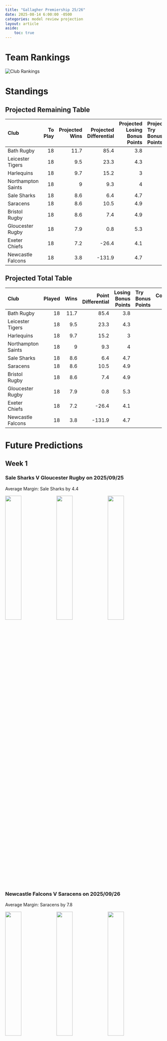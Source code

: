 ```yaml
---  
title: "Gallagher Premiership 25/26"  
date: 2025-08-14 6:00:00 -0500  
categories: model review projection  
layout: article  
aside:  
    toc: true  
---
```

# Team Rankings


![Club Rankings](plots/rankings_Gallagher_Premiership_2526.png)
# Standings

## Projected Remaining Table


| Club               |   To Play |   Projected Wins |   Projected Differential |   Projected Losing Bonus Points | Projected Try Bonus Points   |   Projected Competition Points |
|:-------------------|----------:|-----------------:|-------------------------:|--------------------------------:|:-----------------------------|-------------------------------:|
| Bath Rugby         |        18 |             11.7 |                     85.4 |                             3.8 |                              |                           51.8 |
| Leicester Tigers   |        18 |              9.5 |                     23.3 |                             4.3 |                              |                           45.3 |
| Harlequins         |        18 |              9.7 |                     15.2 |                             3   |                              |                           44   |
| Northampton Saints |        18 |              9   |                      9.3 |                             4   |                              |                           42.6 |
| Sale Sharks        |        18 |              8.6 |                      6.4 |                             4.7 |                              |                           41.5 |
| Saracens           |        18 |              8.6 |                     10.5 |                             4.9 |                              |                           41.1 |
| Bristol Rugby      |        18 |              8.6 |                      7.4 |                             4.9 |                              |                           40.9 |
| Gloucester Rugby   |        18 |              7.9 |                      0.8 |                             5.3 |                              |                           39.5 |
| Exeter Chiefs      |        18 |              7.2 |                    -26.4 |                             4.1 |                              |                           35.3 |
| Newcastle Falcons  |        18 |              3.8 |                   -131.9 |                             4.7 |                              |                           21.7 |



## Projected Total Table


| Club               |   Played |   Wins |   Point Differential |   Losing Bonus Points | Try Bonus Points   |   Competition Points |
|:-------------------|---------:|-------:|---------------------:|----------------------:|:-------------------|---------------------:|
| Bath Rugby         |       18 |   11.7 |                 85.4 |                   3.8 |                    |                 51.8 |
| Leicester Tigers   |       18 |    9.5 |                 23.3 |                   4.3 |                    |                 45.3 |
| Harlequins         |       18 |    9.7 |                 15.2 |                   3   |                    |                 44   |
| Northampton Saints |       18 |    9   |                  9.3 |                   4   |                    |                 42.6 |
| Sale Sharks        |       18 |    8.6 |                  6.4 |                   4.7 |                    |                 41.5 |
| Saracens           |       18 |    8.6 |                 10.5 |                   4.9 |                    |                 41.1 |
| Bristol Rugby      |       18 |    8.6 |                  7.4 |                   4.9 |                    |                 40.9 |
| Gloucester Rugby   |       18 |    7.9 |                  0.8 |                   5.3 |                    |                 39.5 |
| Exeter Chiefs      |       18 |    7.2 |                -26.4 |                   4.1 |                    |                 35.3 |
| Newcastle Falcons  |       18 |    3.8 |               -131.9 |                   4.7 |                    |                 21.7 |



# Future Predictions

## Week 1

### Sale Sharks V Gloucester Rugby on 2025/09/25


Average Margin: Sale Sharks by 4.4

<p float="left">
<img src="plots\2025-09-25-SaleSharks_V_GloucesterRugby_performances.png" width="32%" />
<img src="plots\2025-09-25-SaleSharks_V_GloucesterRugby_resultbar.png" width="32%" />
<img src="plots\2025-09-25-SaleSharks_V_GloucesterRugby_spreads.png" width="32%" />
</p>

### Newcastle Falcons V Saracens on 2025/09/26


Average Margin: Saracens by 7.8

<p float="left">
<img src="plots\2025-09-26-NewcastleFalcons_V_Saracens_performances.png" width="32%" />
<img src="plots\2025-09-26-NewcastleFalcons_V_Saracens_resultbar.png" width="32%" />
<img src="plots\2025-09-26-NewcastleFalcons_V_Saracens_spreads.png" width="32%" />
</p>

### Harlequins V Bath Rugby on 2025/09/26


Average Margin: Harlequins by 1.1

<p float="left">
<img src="plots\2025-09-26-Harlequins_V_BathRugby_performances.png" width="32%" />
<img src="plots\2025-09-26-Harlequins_V_BathRugby_resultbar.png" width="32%" />
<img src="plots\2025-09-26-Harlequins_V_BathRugby_spreads.png" width="32%" />
</p>

### Northampton Saints V Exeter Chiefs on 2025/09/28


Average Margin: Northampton Saints by 4.6

<p float="left">
<img src="plots\2025-09-28-NorthamptonSaints_V_ExeterChiefs_performances.png" width="32%" />
<img src="plots\2025-09-28-NorthamptonSaints_V_ExeterChiefs_resultbar.png" width="32%" />
<img src="plots\2025-09-28-NorthamptonSaints_V_ExeterChiefs_spreads.png" width="32%" />
</p>

### Bristol Rugby V Leicester Tigers on 2025/09/28


Average Margin: Leicester Tigers by 2.8

<p float="left">
<img src="plots\2025-09-28-BristolRugby_V_LeicesterTigers_performances.png" width="32%" />
<img src="plots\2025-09-28-BristolRugby_V_LeicesterTigers_resultbar.png" width="32%" />
<img src="plots\2025-09-28-BristolRugby_V_LeicesterTigers_spreads.png" width="32%" />
</p>

## Week 2

### Bath Rugby V Sale Sharks on 2025/10/03


Average Margin: Bath Rugby by 8.7

<p float="left">
<img src="plots\2025-10-03-BathRugby_V_SaleSharks_performances.png" width="32%" />
<img src="plots\2025-10-03-BathRugby_V_SaleSharks_resultbar.png" width="32%" />
<img src="plots\2025-10-03-BathRugby_V_SaleSharks_spreads.png" width="32%" />
</p>

### Leicester Tigers V Harlequins on 2025/10/04


Average Margin: Leicester Tigers by 7.0

<p float="left">
<img src="plots\2025-10-04-LeicesterTigers_V_Harlequins_performances.png" width="32%" />
<img src="plots\2025-10-04-LeicesterTigers_V_Harlequins_resultbar.png" width="32%" />
<img src="plots\2025-10-04-LeicesterTigers_V_Harlequins_spreads.png" width="32%" />
</p>

### Saracens V Bristol Rugby on 2025/10/04


Average Margin: Bristol Rugby by 3.0

<p float="left">
<img src="plots\2025-10-04-Saracens_V_BristolRugby_performances.png" width="32%" />
<img src="plots\2025-10-04-Saracens_V_BristolRugby_resultbar.png" width="32%" />
<img src="plots\2025-10-04-Saracens_V_BristolRugby_spreads.png" width="32%" />
</p>

### Exeter Chiefs V Newcastle Falcons on 2025/10/04


Average Margin: Exeter Chiefs by 5.4

<p float="left">
<img src="plots\2025-10-04-ExeterChiefs_V_NewcastleFalcons_performances.png" width="32%" />
<img src="plots\2025-10-04-ExeterChiefs_V_NewcastleFalcons_resultbar.png" width="32%" />
<img src="plots\2025-10-04-ExeterChiefs_V_NewcastleFalcons_spreads.png" width="32%" />
</p>

### Gloucester Rugby V Northampton Saints on 2025/10/05


Average Margin: Gloucester Rugby by 3.3

<p float="left">
<img src="plots\2025-10-05-GloucesterRugby_V_NorthamptonSaints_performances.png" width="32%" />
<img src="plots\2025-10-05-GloucesterRugby_V_NorthamptonSaints_resultbar.png" width="32%" />
<img src="plots\2025-10-05-GloucesterRugby_V_NorthamptonSaints_spreads.png" width="32%" />
</p>

## Week 3

### Sale Sharks V Newcastle Falcons on 2025/10/10


Average Margin: Sale Sharks by 11.1

<p float="left">
<img src="plots\2025-10-10-SaleSharks_V_NewcastleFalcons_performances.png" width="32%" />
<img src="plots\2025-10-10-SaleSharks_V_NewcastleFalcons_resultbar.png" width="32%" />
<img src="plots\2025-10-10-SaleSharks_V_NewcastleFalcons_spreads.png" width="32%" />
</p>

### Bristol Rugby V Exeter Chiefs on 2025/10/11


Average Margin: Bristol Rugby by 10.2

<p float="left">
<img src="plots\2025-10-11-BristolRugby_V_ExeterChiefs_performances.png" width="32%" />
<img src="plots\2025-10-11-BristolRugby_V_ExeterChiefs_resultbar.png" width="32%" />
<img src="plots\2025-10-11-BristolRugby_V_ExeterChiefs_spreads.png" width="32%" />
</p>

### Northampton Saints V Leicester Tigers on 2025/10/11


Average Margin: Northampton Saints by 0.4

<p float="left">
<img src="plots\2025-10-11-NorthamptonSaints_V_LeicesterTigers_performances.png" width="32%" />
<img src="plots\2025-10-11-NorthamptonSaints_V_LeicesterTigers_resultbar.png" width="32%" />
<img src="plots\2025-10-11-NorthamptonSaints_V_LeicesterTigers_spreads.png" width="32%" />
</p>

### Bath Rugby V Gloucester Rugby on 2025/10/11


Average Margin: Bath Rugby by 5.0

<p float="left">
<img src="plots\2025-10-11-BathRugby_V_GloucesterRugby_performances.png" width="32%" />
<img src="plots\2025-10-11-BathRugby_V_GloucesterRugby_resultbar.png" width="32%" />
<img src="plots\2025-10-11-BathRugby_V_GloucesterRugby_spreads.png" width="32%" />
</p>

### Harlequins V Saracens on 2025/10/12


Average Margin: Harlequins by 2.1

<p float="left">
<img src="plots\2025-10-12-Harlequins_V_Saracens_performances.png" width="32%" />
<img src="plots\2025-10-12-Harlequins_V_Saracens_resultbar.png" width="32%" />
<img src="plots\2025-10-12-Harlequins_V_Saracens_spreads.png" width="32%" />
</p>

## Week 4

### Newcastle Falcons V Northampton Saints on 2025/10/17


Average Margin: Northampton Saints by 1.5

<p float="left">
<img src="plots\2025-10-17-NewcastleFalcons_V_NorthamptonSaints_performances.png" width="32%" />
<img src="plots\2025-10-17-NewcastleFalcons_V_NorthamptonSaints_resultbar.png" width="32%" />
<img src="plots\2025-10-17-NewcastleFalcons_V_NorthamptonSaints_spreads.png" width="32%" />
</p>

### Gloucester Rugby V Bristol Rugby on 2025/10/17


Average Margin: Gloucester Rugby by 3.2

<p float="left">
<img src="plots\2025-10-17-GloucesterRugby_V_BristolRugby_performances.png" width="32%" />
<img src="plots\2025-10-17-GloucesterRugby_V_BristolRugby_resultbar.png" width="32%" />
<img src="plots\2025-10-17-GloucesterRugby_V_BristolRugby_spreads.png" width="32%" />
</p>

### Saracens V Sale Sharks on 2025/10/18


Average Margin: Saracens by 4.9

<p float="left">
<img src="plots\2025-10-18-Saracens_V_SaleSharks_performances.png" width="32%" />
<img src="plots\2025-10-18-Saracens_V_SaleSharks_resultbar.png" width="32%" />
<img src="plots\2025-10-18-Saracens_V_SaleSharks_spreads.png" width="32%" />
</p>

### Leicester Tigers V Bath Rugby on 2025/10/18


Average Margin: Leicester Tigers by 3.7

<p float="left">
<img src="plots\2025-10-18-LeicesterTigers_V_BathRugby_performances.png" width="32%" />
<img src="plots\2025-10-18-LeicesterTigers_V_BathRugby_resultbar.png" width="32%" />
<img src="plots\2025-10-18-LeicesterTigers_V_BathRugby_spreads.png" width="32%" />
</p>

### Exeter Chiefs V Harlequins on 2025/10/19


Average Margin: Harlequins by 2.1

<p float="left">
<img src="plots\2025-10-19-ExeterChiefs_V_Harlequins_performances.png" width="32%" />
<img src="plots\2025-10-19-ExeterChiefs_V_Harlequins_resultbar.png" width="32%" />
<img src="plots\2025-10-19-ExeterChiefs_V_Harlequins_spreads.png" width="32%" />
</p>

## Week 5

### Northampton Saints V Saracens on 2025/10/24


Average Margin: Northampton Saints by 0.4

<p float="left">
<img src="plots\2025-10-24-NorthamptonSaints_V_Saracens_performances.png" width="32%" />
<img src="plots\2025-10-24-NorthamptonSaints_V_Saracens_resultbar.png" width="32%" />
<img src="plots\2025-10-24-NorthamptonSaints_V_Saracens_spreads.png" width="32%" />
</p>

### Bath Rugby V Bristol Rugby on 2025/10/25


Average Margin: Bath Rugby by 8.4

<p float="left">
<img src="plots\2025-10-25-BathRugby_V_BristolRugby_performances.png" width="32%" />
<img src="plots\2025-10-25-BathRugby_V_BristolRugby_resultbar.png" width="32%" />
<img src="plots\2025-10-25-BathRugby_V_BristolRugby_spreads.png" width="32%" />
</p>

### Harlequins V Newcastle Falcons on 2025/10/25


Average Margin: Harlequins by 17.0

<p float="left">
<img src="plots\2025-10-25-Harlequins_V_NewcastleFalcons_performances.png" width="32%" />
<img src="plots\2025-10-25-Harlequins_V_NewcastleFalcons_resultbar.png" width="32%" />
<img src="plots\2025-10-25-Harlequins_V_NewcastleFalcons_spreads.png" width="32%" />
</p>

### Exeter Chiefs V Gloucester Rugby on 2025/10/25


Average Margin: Exeter Chiefs by 3.7

<p float="left">
<img src="plots\2025-10-25-ExeterChiefs_V_GloucesterRugby_performances.png" width="32%" />
<img src="plots\2025-10-25-ExeterChiefs_V_GloucesterRugby_resultbar.png" width="32%" />
<img src="plots\2025-10-25-ExeterChiefs_V_GloucesterRugby_spreads.png" width="32%" />
</p>

### Leicester Tigers V Sale Sharks on 2025/10/25


Average Margin: Leicester Tigers by 5.5

<p float="left">
<img src="plots\2025-10-25-LeicesterTigers_V_SaleSharks_performances.png" width="32%" />
<img src="plots\2025-10-25-LeicesterTigers_V_SaleSharks_resultbar.png" width="32%" />
<img src="plots\2025-10-25-LeicesterTigers_V_SaleSharks_spreads.png" width="32%" />
</p>

## Week 6

### Newcastle Falcons V Leicester Tigers on 2025/11/28


Average Margin: Leicester Tigers by 2.6

<p float="left">
<img src="plots\2025-11-28-NewcastleFalcons_V_LeicesterTigers_performances.png" width="32%" />
<img src="plots\2025-11-28-NewcastleFalcons_V_LeicesterTigers_resultbar.png" width="32%" />
<img src="plots\2025-11-28-NewcastleFalcons_V_LeicesterTigers_spreads.png" width="32%" />
</p>

### Sale Sharks V Exeter Chiefs on 2025/11/28


Average Margin: Sale Sharks by 0.3

<p float="left">
<img src="plots\2025-11-28-SaleSharks_V_ExeterChiefs_performances.png" width="32%" />
<img src="plots\2025-11-28-SaleSharks_V_ExeterChiefs_resultbar.png" width="32%" />
<img src="plots\2025-11-28-SaleSharks_V_ExeterChiefs_spreads.png" width="32%" />
</p>

### Gloucester Rugby V Harlequins on 2025/11/29


Average Margin: Gloucester Rugby by 6.7

<p float="left">
<img src="plots\2025-11-29-GloucesterRugby_V_Harlequins_performances.png" width="32%" />
<img src="plots\2025-11-29-GloucesterRugby_V_Harlequins_resultbar.png" width="32%" />
<img src="plots\2025-11-29-GloucesterRugby_V_Harlequins_spreads.png" width="32%" />
</p>

### Bristol Rugby V Northampton Saints on 2025/11/29


Average Margin: Bristol Rugby by 11.2

<p float="left">
<img src="plots\2025-11-29-BristolRugby_V_NorthamptonSaints_performances.png" width="32%" />
<img src="plots\2025-11-29-BristolRugby_V_NorthamptonSaints_resultbar.png" width="32%" />
<img src="plots\2025-11-29-BristolRugby_V_NorthamptonSaints_spreads.png" width="32%" />
</p>

### Saracens V Bath Rugby on 2025/11/30


Average Margin: Saracens by 2.4

<p float="left">
<img src="plots\2025-11-30-Saracens_V_BathRugby_performances.png" width="32%" />
<img src="plots\2025-11-30-Saracens_V_BathRugby_resultbar.png" width="32%" />
<img src="plots\2025-11-30-Saracens_V_BathRugby_spreads.png" width="32%" />
</p>

## Week 7

### Leicester Tigers V Gloucester Rugby on 2025/12/19


Average Margin: Leicester Tigers by 2.6

<p float="left">
<img src="plots\2025-12-19-LeicesterTigers_V_GloucesterRugby_performances.png" width="32%" />
<img src="plots\2025-12-19-LeicesterTigers_V_GloucesterRugby_resultbar.png" width="32%" />
<img src="plots\2025-12-19-LeicesterTigers_V_GloucesterRugby_spreads.png" width="32%" />
</p>

### Harlequins V Bristol Rugby on 2025/12/20


Average Margin: Harlequins by 2.5

<p float="left">
<img src="plots\2025-12-20-Harlequins_V_BristolRugby_performances.png" width="32%" />
<img src="plots\2025-12-20-Harlequins_V_BristolRugby_resultbar.png" width="32%" />
<img src="plots\2025-12-20-Harlequins_V_BristolRugby_spreads.png" width="32%" />
</p>

### Northampton Saints V Sale Sharks on 2025/12/20


Average Margin: Northampton Saints by 5.7

<p float="left">
<img src="plots\2025-12-20-NorthamptonSaints_V_SaleSharks_performances.png" width="32%" />
<img src="plots\2025-12-20-NorthamptonSaints_V_SaleSharks_resultbar.png" width="32%" />
<img src="plots\2025-12-20-NorthamptonSaints_V_SaleSharks_spreads.png" width="32%" />
</p>

### Saracens V Exeter Chiefs on 2025/12/20


Average Margin: Saracens by 10.3

<p float="left">
<img src="plots\2025-12-20-Saracens_V_ExeterChiefs_performances.png" width="32%" />
<img src="plots\2025-12-20-Saracens_V_ExeterChiefs_resultbar.png" width="32%" />
<img src="plots\2025-12-20-Saracens_V_ExeterChiefs_spreads.png" width="32%" />
</p>

### Newcastle Falcons V Bath Rugby on 2025/12/21


Average Margin: Bath Rugby by 5.6

<p float="left">
<img src="plots\2025-12-21-NewcastleFalcons_V_BathRugby_performances.png" width="32%" />
<img src="plots\2025-12-21-NewcastleFalcons_V_BathRugby_resultbar.png" width="32%" />
<img src="plots\2025-12-21-NewcastleFalcons_V_BathRugby_spreads.png" width="32%" />
</p>

## Week 8

### Sale Sharks V Harlequins on 2025/12/26


Average Margin: Sale Sharks by 2.9

<p float="left">
<img src="plots\2025-12-26-SaleSharks_V_Harlequins_performances.png" width="32%" />
<img src="plots\2025-12-26-SaleSharks_V_Harlequins_resultbar.png" width="32%" />
<img src="plots\2025-12-26-SaleSharks_V_Harlequins_spreads.png" width="32%" />
</p>

### Gloucester Rugby V Saracens on 2025/12/27


Average Margin: Gloucester Rugby by 0.5

<p float="left">
<img src="plots\2025-12-27-GloucesterRugby_V_Saracens_performances.png" width="32%" />
<img src="plots\2025-12-27-GloucesterRugby_V_Saracens_resultbar.png" width="32%" />
<img src="plots\2025-12-27-GloucesterRugby_V_Saracens_spreads.png" width="32%" />
</p>

### Bristol Rugby V Newcastle Falcons on 2025/12/27


Average Margin: Bristol Rugby by 5.7

<p float="left">
<img src="plots\2025-12-27-BristolRugby_V_NewcastleFalcons_performances.png" width="32%" />
<img src="plots\2025-12-27-BristolRugby_V_NewcastleFalcons_resultbar.png" width="32%" />
<img src="plots\2025-12-27-BristolRugby_V_NewcastleFalcons_spreads.png" width="32%" />
</p>

### Bath Rugby V Northampton Saints on 2025/12/27


Average Margin: Bath Rugby by 9.9

<p float="left">
<img src="plots\2025-12-27-BathRugby_V_NorthamptonSaints_performances.png" width="32%" />
<img src="plots\2025-12-27-BathRugby_V_NorthamptonSaints_resultbar.png" width="32%" />
<img src="plots\2025-12-27-BathRugby_V_NorthamptonSaints_spreads.png" width="32%" />
</p>

### Exeter Chiefs V Leicester Tigers on 2025/12/28


Average Margin: Exeter Chiefs by 1.8

<p float="left">
<img src="plots\2025-12-28-ExeterChiefs_V_LeicesterTigers_performances.png" width="32%" />
<img src="plots\2025-12-28-ExeterChiefs_V_LeicesterTigers_resultbar.png" width="32%" />
<img src="plots\2025-12-28-ExeterChiefs_V_LeicesterTigers_spreads.png" width="32%" />
</p>

## Week 9

### Bristol Rugby V Sale Sharks on 2026/01/02


Average Margin: Bristol Rugby by 3.8

<p float="left">
<img src="plots\2026-01-02-BristolRugby_V_SaleSharks_performances.png" width="32%" />
<img src="plots\2026-01-02-BristolRugby_V_SaleSharks_resultbar.png" width="32%" />
<img src="plots\2026-01-02-BristolRugby_V_SaleSharks_spreads.png" width="32%" />
</p>

### Newcastle Falcons V Gloucester Rugby on 2026/01/02


Average Margin: Gloucester Rugby by 5.8

<p float="left">
<img src="plots\2026-01-02-NewcastleFalcons_V_GloucesterRugby_performances.png" width="32%" />
<img src="plots\2026-01-02-NewcastleFalcons_V_GloucesterRugby_resultbar.png" width="32%" />
<img src="plots\2026-01-02-NewcastleFalcons_V_GloucesterRugby_spreads.png" width="32%" />
</p>

### Northampton Saints V Harlequins on 2026/01/03


Average Margin: Northampton Saints by 3.3

<p float="left">
<img src="plots\2026-01-03-NorthamptonSaints_V_Harlequins_performances.png" width="32%" />
<img src="plots\2026-01-03-NorthamptonSaints_V_Harlequins_resultbar.png" width="32%" />
<img src="plots\2026-01-03-NorthamptonSaints_V_Harlequins_spreads.png" width="32%" />
</p>

### Bath Rugby V Exeter Chiefs on 2026/01/03


Average Margin: Bath Rugby by 1.7

<p float="left">
<img src="plots\2026-01-03-BathRugby_V_ExeterChiefs_performances.png" width="32%" />
<img src="plots\2026-01-03-BathRugby_V_ExeterChiefs_resultbar.png" width="32%" />
<img src="plots\2026-01-03-BathRugby_V_ExeterChiefs_spreads.png" width="32%" />
</p>

### Leicester Tigers V Saracens on 2026/01/04


Average Margin: Leicester Tigers by 3.0

<p float="left">
<img src="plots\2026-01-04-LeicesterTigers_V_Saracens_performances.png" width="32%" />
<img src="plots\2026-01-04-LeicesterTigers_V_Saracens_resultbar.png" width="32%" />
<img src="plots\2026-01-04-LeicesterTigers_V_Saracens_spreads.png" width="32%" />
</p>

## Week 10

### Gloucester Rugby V Bath Rugby on 2026/01/24


Average Margin: Gloucester Rugby by 3.5

<p float="left">
<img src="plots\2026-01-24-GloucesterRugby_V_BathRugby_performances.png" width="32%" />
<img src="plots\2026-01-24-GloucesterRugby_V_BathRugby_resultbar.png" width="32%" />
<img src="plots\2026-01-24-GloucesterRugby_V_BathRugby_spreads.png" width="32%" />
</p>

### Saracens V Newcastle Falcons on 2026/01/24


Average Margin: Saracens by 11.7

<p float="left">
<img src="plots\2026-01-24-Saracens_V_NewcastleFalcons_performances.png" width="32%" />
<img src="plots\2026-01-24-Saracens_V_NewcastleFalcons_resultbar.png" width="32%" />
<img src="plots\2026-01-24-Saracens_V_NewcastleFalcons_spreads.png" width="32%" />
</p>

### Harlequins V Leicester Tigers on 2026/01/24


Average Margin: Harlequins by 4.0

<p float="left">
<img src="plots\2026-01-24-Harlequins_V_LeicesterTigers_performances.png" width="32%" />
<img src="plots\2026-01-24-Harlequins_V_LeicesterTigers_resultbar.png" width="32%" />
<img src="plots\2026-01-24-Harlequins_V_LeicesterTigers_spreads.png" width="32%" />
</p>

### Sale Sharks V Northampton Saints on 2026/01/24


Average Margin: Northampton Saints by 3.0

<p float="left">
<img src="plots\2026-01-24-SaleSharks_V_NorthamptonSaints_performances.png" width="32%" />
<img src="plots\2026-01-24-SaleSharks_V_NorthamptonSaints_resultbar.png" width="32%" />
<img src="plots\2026-01-24-SaleSharks_V_NorthamptonSaints_spreads.png" width="32%" />
</p>

### Exeter Chiefs V Bristol Rugby on 2026/01/24


Average Margin: Exeter Chiefs by 4.6

<p float="left">
<img src="plots\2026-01-24-ExeterChiefs_V_BristolRugby_performances.png" width="32%" />
<img src="plots\2026-01-24-ExeterChiefs_V_BristolRugby_resultbar.png" width="32%" />
<img src="plots\2026-01-24-ExeterChiefs_V_BristolRugby_spreads.png" width="32%" />
</p>

## Week 11

### Leicester Tigers V Bristol Rugby on 2026/03/21


Average Margin: Leicester Tigers by 3.6

<p float="left">
<img src="plots\2026-03-21-LeicesterTigers_V_BristolRugby_performances.png" width="32%" />
<img src="plots\2026-03-21-LeicesterTigers_V_BristolRugby_resultbar.png" width="32%" />
<img src="plots\2026-03-21-LeicesterTigers_V_BristolRugby_spreads.png" width="32%" />
</p>

### Harlequins V Gloucester Rugby on 2026/03/21


Average Margin: Gloucester Rugby by 1.2

<p float="left">
<img src="plots\2026-03-21-Harlequins_V_GloucesterRugby_performances.png" width="32%" />
<img src="plots\2026-03-21-Harlequins_V_GloucesterRugby_resultbar.png" width="32%" />
<img src="plots\2026-03-21-Harlequins_V_GloucesterRugby_spreads.png" width="32%" />
</p>

### Northampton Saints V Newcastle Falcons on 2026/03/21


Average Margin: Northampton Saints by 12.5

<p float="left">
<img src="plots\2026-03-21-NorthamptonSaints_V_NewcastleFalcons_performances.png" width="32%" />
<img src="plots\2026-03-21-NorthamptonSaints_V_NewcastleFalcons_resultbar.png" width="32%" />
<img src="plots\2026-03-21-NorthamptonSaints_V_NewcastleFalcons_spreads.png" width="32%" />
</p>

### Bath Rugby V Saracens on 2026/03/21


Average Margin: Bath Rugby by 2.3

<p float="left">
<img src="plots\2026-03-21-BathRugby_V_Saracens_performances.png" width="32%" />
<img src="plots\2026-03-21-BathRugby_V_Saracens_resultbar.png" width="32%" />
<img src="plots\2026-03-21-BathRugby_V_Saracens_spreads.png" width="32%" />
</p>

### Exeter Chiefs V Sale Sharks on 2026/03/21


Average Margin: Exeter Chiefs by 1.2

<p float="left">
<img src="plots\2026-03-21-ExeterChiefs_V_SaleSharks_performances.png" width="32%" />
<img src="plots\2026-03-21-ExeterChiefs_V_SaleSharks_resultbar.png" width="32%" />
<img src="plots\2026-03-21-ExeterChiefs_V_SaleSharks_spreads.png" width="32%" />
</p>

## Week 12

### Bristol Rugby V Harlequins on 2026/03/28


Average Margin: Bristol Rugby by 0.2

<p float="left">
<img src="plots\2026-03-28-BristolRugby_V_Harlequins_performances.png" width="32%" />
<img src="plots\2026-03-28-BristolRugby_V_Harlequins_resultbar.png" width="32%" />
<img src="plots\2026-03-28-BristolRugby_V_Harlequins_spreads.png" width="32%" />
</p>

### Sale Sharks V Bath Rugby on 2026/03/28


Average Margin: Sale Sharks by 5.6

<p float="left">
<img src="plots\2026-03-28-SaleSharks_V_BathRugby_performances.png" width="32%" />
<img src="plots\2026-03-28-SaleSharks_V_BathRugby_resultbar.png" width="32%" />
<img src="plots\2026-03-28-SaleSharks_V_BathRugby_spreads.png" width="32%" />
</p>

### Gloucester Rugby V Leicester Tigers on 2026/03/28


Average Margin: Gloucester Rugby by 3.8

<p float="left">
<img src="plots\2026-03-28-GloucesterRugby_V_LeicesterTigers_performances.png" width="32%" />
<img src="plots\2026-03-28-GloucesterRugby_V_LeicesterTigers_resultbar.png" width="32%" />
<img src="plots\2026-03-28-GloucesterRugby_V_LeicesterTigers_spreads.png" width="32%" />
</p>

### Newcastle Falcons V Exeter Chiefs on 2026/03/28


Average Margin: Exeter Chiefs by 2.2

<p float="left">
<img src="plots\2026-03-28-NewcastleFalcons_V_ExeterChiefs_performances.png" width="32%" />
<img src="plots\2026-03-28-NewcastleFalcons_V_ExeterChiefs_resultbar.png" width="32%" />
<img src="plots\2026-03-28-NewcastleFalcons_V_ExeterChiefs_spreads.png" width="32%" />
</p>

### Saracens V Northampton Saints on 2026/03/28


Average Margin: Saracens by 7.6

<p float="left">
<img src="plots\2026-03-28-Saracens_V_NorthamptonSaints_performances.png" width="32%" />
<img src="plots\2026-03-28-Saracens_V_NorthamptonSaints_resultbar.png" width="32%" />
<img src="plots\2026-03-28-Saracens_V_NorthamptonSaints_spreads.png" width="32%" />
</p>

## Week 13

### Leicester Tigers V Newcastle Falcons on 2026/04/18


Average Margin: Leicester Tigers by 13.0

<p float="left">
<img src="plots\2026-04-18-LeicesterTigers_V_NewcastleFalcons_performances.png" width="32%" />
<img src="plots\2026-04-18-LeicesterTigers_V_NewcastleFalcons_resultbar.png" width="32%" />
<img src="plots\2026-04-18-LeicesterTigers_V_NewcastleFalcons_spreads.png" width="32%" />
</p>

### Bristol Rugby V Gloucester Rugby on 2026/04/18


Average Margin: Bristol Rugby by 2.5

<p float="left">
<img src="plots\2026-04-18-BristolRugby_V_GloucesterRugby_performances.png" width="32%" />
<img src="plots\2026-04-18-BristolRugby_V_GloucesterRugby_resultbar.png" width="32%" />
<img src="plots\2026-04-18-BristolRugby_V_GloucesterRugby_spreads.png" width="32%" />
</p>

### Exeter Chiefs V Northampton Saints on 2026/04/18


Average Margin: Exeter Chiefs by 4.6

<p float="left">
<img src="plots\2026-04-18-ExeterChiefs_V_NorthamptonSaints_performances.png" width="32%" />
<img src="plots\2026-04-18-ExeterChiefs_V_NorthamptonSaints_resultbar.png" width="32%" />
<img src="plots\2026-04-18-ExeterChiefs_V_NorthamptonSaints_spreads.png" width="32%" />
</p>

### Sale Sharks V Saracens on 2026/04/18


Average Margin: Sale Sharks by 4.0

<p float="left">
<img src="plots\2026-04-18-SaleSharks_V_Saracens_performances.png" width="32%" />
<img src="plots\2026-04-18-SaleSharks_V_Saracens_resultbar.png" width="32%" />
<img src="plots\2026-04-18-SaleSharks_V_Saracens_spreads.png" width="32%" />
</p>

### Bath Rugby V Harlequins on 2026/04/18


Average Margin: Bath Rugby by 8.8

<p float="left">
<img src="plots\2026-04-18-BathRugby_V_Harlequins_performances.png" width="32%" />
<img src="plots\2026-04-18-BathRugby_V_Harlequins_resultbar.png" width="32%" />
<img src="plots\2026-04-18-BathRugby_V_Harlequins_spreads.png" width="32%" />
</p>

## Week 14

### Harlequins V Sale Sharks on 2026/04/25


Average Margin: Sale Sharks by 0.9

<p float="left">
<img src="plots\2026-04-25-Harlequins_V_SaleSharks_performances.png" width="32%" />
<img src="plots\2026-04-25-Harlequins_V_SaleSharks_resultbar.png" width="32%" />
<img src="plots\2026-04-25-Harlequins_V_SaleSharks_spreads.png" width="32%" />
</p>

### Saracens V Leicester Tigers on 2026/04/25


Average Margin: Saracens by 2.2

<p float="left">
<img src="plots\2026-04-25-Saracens_V_LeicesterTigers_performances.png" width="32%" />
<img src="plots\2026-04-25-Saracens_V_LeicesterTigers_resultbar.png" width="32%" />
<img src="plots\2026-04-25-Saracens_V_LeicesterTigers_spreads.png" width="32%" />
</p>

### Newcastle Falcons V Bristol Rugby on 2026/04/25


Average Margin: Bristol Rugby by 0.9

<p float="left">
<img src="plots\2026-04-25-NewcastleFalcons_V_BristolRugby_performances.png" width="32%" />
<img src="plots\2026-04-25-NewcastleFalcons_V_BristolRugby_resultbar.png" width="32%" />
<img src="plots\2026-04-25-NewcastleFalcons_V_BristolRugby_spreads.png" width="32%" />
</p>

### Northampton Saints V Bath Rugby on 2026/04/25


Average Margin: Northampton Saints by 2.3

<p float="left">
<img src="plots\2026-04-25-NorthamptonSaints_V_BathRugby_performances.png" width="32%" />
<img src="plots\2026-04-25-NorthamptonSaints_V_BathRugby_resultbar.png" width="32%" />
<img src="plots\2026-04-25-NorthamptonSaints_V_BathRugby_spreads.png" width="32%" />
</p>

### Gloucester Rugby V Exeter Chiefs on 2026/04/25


Average Margin: Gloucester Rugby by 6.0

<p float="left">
<img src="plots\2026-04-25-GloucesterRugby_V_ExeterChiefs_performances.png" width="32%" />
<img src="plots\2026-04-25-GloucesterRugby_V_ExeterChiefs_resultbar.png" width="32%" />
<img src="plots\2026-04-25-GloucesterRugby_V_ExeterChiefs_spreads.png" width="32%" />
</p>

## Week 15

### Newcastle Falcons V Harlequins on 2026/05/09


Average Margin: Harlequins by 4.9

<p float="left">
<img src="plots\2026-05-09-NewcastleFalcons_V_Harlequins_performances.png" width="32%" />
<img src="plots\2026-05-09-NewcastleFalcons_V_Harlequins_resultbar.png" width="32%" />
<img src="plots\2026-05-09-NewcastleFalcons_V_Harlequins_spreads.png" width="32%" />
</p>

### Bristol Rugby V Saracens on 2026/05/09


Average Margin: Bristol Rugby by 2.7

<p float="left">
<img src="plots\2026-05-09-BristolRugby_V_Saracens_performances.png" width="32%" />
<img src="plots\2026-05-09-BristolRugby_V_Saracens_resultbar.png" width="32%" />
<img src="plots\2026-05-09-BristolRugby_V_Saracens_spreads.png" width="32%" />
</p>

### Exeter Chiefs V Bath Rugby on 2026/05/09


Average Margin: Exeter Chiefs by 0.6

<p float="left">
<img src="plots\2026-05-09-ExeterChiefs_V_BathRugby_performances.png" width="32%" />
<img src="plots\2026-05-09-ExeterChiefs_V_BathRugby_resultbar.png" width="32%" />
<img src="plots\2026-05-09-ExeterChiefs_V_BathRugby_spreads.png" width="32%" />
</p>

### Gloucester Rugby V Sale Sharks on 2026/05/09


Average Margin: Gloucester Rugby by 2.5

<p float="left">
<img src="plots\2026-05-09-GloucesterRugby_V_SaleSharks_performances.png" width="32%" />
<img src="plots\2026-05-09-GloucesterRugby_V_SaleSharks_resultbar.png" width="32%" />
<img src="plots\2026-05-09-GloucesterRugby_V_SaleSharks_spreads.png" width="32%" />
</p>

### Leicester Tigers V Northampton Saints on 2026/05/09


Average Margin: Leicester Tigers by 4.5

<p float="left">
<img src="plots\2026-05-09-LeicesterTigers_V_NorthamptonSaints_performances.png" width="32%" />
<img src="plots\2026-05-09-LeicesterTigers_V_NorthamptonSaints_resultbar.png" width="32%" />
<img src="plots\2026-05-09-LeicesterTigers_V_NorthamptonSaints_spreads.png" width="32%" />
</p>

## Week 16

### Bath Rugby V Newcastle Falcons on 2026/05/16


Average Margin: Bath Rugby by 1.7

<p float="left">
<img src="plots\2026-05-16-BathRugby_V_NewcastleFalcons_performances.png" width="32%" />
<img src="plots\2026-05-16-BathRugby_V_NewcastleFalcons_resultbar.png" width="32%" />
<img src="plots\2026-05-16-BathRugby_V_NewcastleFalcons_spreads.png" width="32%" />
</p>

### Saracens V Gloucester Rugby on 2026/05/16


Average Margin: Saracens by 7.5

<p float="left">
<img src="plots\2026-05-16-Saracens_V_GloucesterRugby_performances.png" width="32%" />
<img src="plots\2026-05-16-Saracens_V_GloucesterRugby_resultbar.png" width="32%" />
<img src="plots\2026-05-16-Saracens_V_GloucesterRugby_spreads.png" width="32%" />
</p>

### Sale Sharks V Leicester Tigers on 2026/05/16


Average Margin: Sale Sharks by 5.4

<p float="left">
<img src="plots\2026-05-16-SaleSharks_V_LeicesterTigers_performances.png" width="32%" />
<img src="plots\2026-05-16-SaleSharks_V_LeicesterTigers_resultbar.png" width="32%" />
<img src="plots\2026-05-16-SaleSharks_V_LeicesterTigers_spreads.png" width="32%" />
</p>

### Harlequins V Exeter Chiefs on 2026/05/16


Average Margin: Harlequins by 0.4

<p float="left">
<img src="plots\2026-05-16-Harlequins_V_ExeterChiefs_performances.png" width="32%" />
<img src="plots\2026-05-16-Harlequins_V_ExeterChiefs_resultbar.png" width="32%" />
<img src="plots\2026-05-16-Harlequins_V_ExeterChiefs_spreads.png" width="32%" />
</p>

### Northampton Saints V Bristol Rugby on 2026/05/16


Average Margin: Northampton Saints by 4.9

<p float="left">
<img src="plots\2026-05-16-NorthamptonSaints_V_BristolRugby_performances.png" width="32%" />
<img src="plots\2026-05-16-NorthamptonSaints_V_BristolRugby_resultbar.png" width="32%" />
<img src="plots\2026-05-16-NorthamptonSaints_V_BristolRugby_spreads.png" width="32%" />
</p>

## Week 17

### Newcastle Falcons V Sale Sharks on 2026/05/30


Average Margin: Sale Sharks by 3.4

<p float="left">
<img src="plots\2026-05-30-NewcastleFalcons_V_SaleSharks_performances.png" width="32%" />
<img src="plots\2026-05-30-NewcastleFalcons_V_SaleSharks_resultbar.png" width="32%" />
<img src="plots\2026-05-30-NewcastleFalcons_V_SaleSharks_spreads.png" width="32%" />
</p>

### Bristol Rugby V Bath Rugby on 2026/05/30


Average Margin: Bath Rugby by 1.1

<p float="left">
<img src="plots\2026-05-30-BristolRugby_V_BathRugby_performances.png" width="32%" />
<img src="plots\2026-05-30-BristolRugby_V_BathRugby_resultbar.png" width="32%" />
<img src="plots\2026-05-30-BristolRugby_V_BathRugby_spreads.png" width="32%" />
</p>

### Leicester Tigers V Exeter Chiefs on 2026/05/30


Average Margin: Leicester Tigers by 3.6

<p float="left">
<img src="plots\2026-05-30-LeicesterTigers_V_ExeterChiefs_performances.png" width="32%" />
<img src="plots\2026-05-30-LeicesterTigers_V_ExeterChiefs_resultbar.png" width="32%" />
<img src="plots\2026-05-30-LeicesterTigers_V_ExeterChiefs_spreads.png" width="32%" />
</p>

### Northampton Saints V Gloucester Rugby on 2026/05/30


Average Margin: Northampton Saints by 4.4

<p float="left">
<img src="plots\2026-05-30-NorthamptonSaints_V_GloucesterRugby_performances.png" width="32%" />
<img src="plots\2026-05-30-NorthamptonSaints_V_GloucesterRugby_resultbar.png" width="32%" />
<img src="plots\2026-05-30-NorthamptonSaints_V_GloucesterRugby_spreads.png" width="32%" />
</p>

### Saracens V Harlequins on 2026/05/30


Average Margin: Saracens by 6.5

<p float="left">
<img src="plots\2026-05-30-Saracens_V_Harlequins_performances.png" width="32%" />
<img src="plots\2026-05-30-Saracens_V_Harlequins_resultbar.png" width="32%" />
<img src="plots\2026-05-30-Saracens_V_Harlequins_spreads.png" width="32%" />
</p>

## Week 18

### Harlequins V Northampton Saints on 2026/06/06


Average Margin: Northampton Saints by 4.2

<p float="left">
<img src="plots\2026-06-06-Harlequins_V_NorthamptonSaints_performances.png" width="32%" />
<img src="plots\2026-06-06-Harlequins_V_NorthamptonSaints_resultbar.png" width="32%" />
<img src="plots\2026-06-06-Harlequins_V_NorthamptonSaints_spreads.png" width="32%" />
</p>

### Exeter Chiefs V Saracens on 2026/06/06


Average Margin: Exeter Chiefs by 2.3

<p float="left">
<img src="plots\2026-06-06-ExeterChiefs_V_Saracens_performances.png" width="32%" />
<img src="plots\2026-06-06-ExeterChiefs_V_Saracens_resultbar.png" width="32%" />
<img src="plots\2026-06-06-ExeterChiefs_V_Saracens_spreads.png" width="32%" />
</p>

### Bath Rugby V Leicester Tigers on 2026/06/06


Average Margin: Leicester Tigers by 4.8

<p float="left">
<img src="plots\2026-06-06-BathRugby_V_LeicesterTigers_performances.png" width="32%" />
<img src="plots\2026-06-06-BathRugby_V_LeicesterTigers_resultbar.png" width="32%" />
<img src="plots\2026-06-06-BathRugby_V_LeicesterTigers_spreads.png" width="32%" />
</p>

### Gloucester Rugby V Newcastle Falcons on 2026/06/06


Average Margin: Gloucester Rugby by 5.8

<p float="left">
<img src="plots\2026-06-06-GloucesterRugby_V_NewcastleFalcons_performances.png" width="32%" />
<img src="plots\2026-06-06-GloucesterRugby_V_NewcastleFalcons_resultbar.png" width="32%" />
<img src="plots\2026-06-06-GloucesterRugby_V_NewcastleFalcons_spreads.png" width="32%" />
</p>

### Sale Sharks V Bristol Rugby on 2026/06/06


Average Margin: Sale Sharks by 7.6

<p float="left">
<img src="plots\2026-06-06-SaleSharks_V_BristolRugby_performances.png" width="32%" />
<img src="plots\2026-06-06-SaleSharks_V_BristolRugby_resultbar.png" width="32%" />
<img src="plots\2026-06-06-SaleSharks_V_BristolRugby_spreads.png" width="32%" />
</p>
